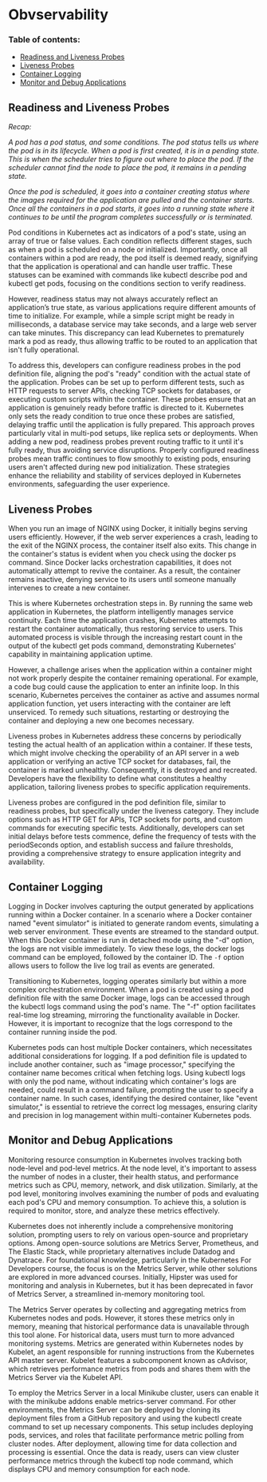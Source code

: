 # Obvservability

### Table of contents:
- [Readiness and Liveness Probes](#readiness-and-liveness-probes)
- [Liveness Probes](#liveness-probes)
- [Container Logging](#container-logging)
- [Monitor and Debug Applications](#monitor-and-debug-applications)

## Readiness and Liveness Probes

*Recap:*

*A pod has a pod status, and some conditions. The pod status tells us where the pod is in its lifecycle. When a pod is first created, it is in a pending state.
This is when the scheduler tries to figure out where to place the pod. If the scheduler cannot find the node to place the pod, it remains in a pending state.*

*Once the pod is scheduled, it goes into a container creating status where the images required for the application are pulled and the container starts. Once all
the containers in a pod starts, it goes into a running state where it continues to be until the program completes successfully or is terminated.*

Pod conditions in Kubernetes act as indicators of a pod's state, using an array of true or false values. Each condition reflects different stages, such as when a
pod is scheduled on a node or initialized. Importantly, once all containers within a pod are ready, the pod itself is deemed ready, signifying that the application
is operational and can handle user traffic. These statuses can be examined with commands like kubectl describe pod and kubectl get pods, focusing on the conditions
section to verify readiness.

However, readiness status may not always accurately reflect an application’s true state, as various applications require different amounts of time to initialize.
For example, while a simple script might be ready in milliseconds, a database service may take seconds, and a large web server can take minutes. This discrepancy
can lead Kubernetes to prematurely mark a pod as ready, thus allowing traffic to be routed to an application that isn't fully operational.

To address this, developers can configure readiness probes in the pod definition file, aligning the pod's "ready" condition with the actual state of the application.
Probes can be set up to perform different tests, such as HTTP requests to server APIs, checking TCP sockets for databases, or executing custom scripts within the
container. These probes ensure that an application is genuinely ready before traffic is directed to it. Kubernetes only sets the ready condition to true once these
probes are satisfied, delaying traffic until the application is fully prepared.
This approach proves particularly vital in multi-pod setups, like replica sets or deployments. When adding a new pod, readiness probes prevent routing traffic to it 
until it's fully ready, thus avoiding service disruptions. Properly configured readiness probes mean traffic continues to flow smoothly to existing pods, ensuring
users aren't affected during new pod initialization. These strategies enhance the reliability and stability of services deployed in Kubernetes environments,
safeguarding the user experience.

## Liveness Probes

When you run an image of NGINX using Docker, it initially begins serving users efficiently. However, if the web server experiences a crash, leading to the exit of
the NGINX process, the container itself also exits. This change in the container's status is evident when you check using the docker ps command. Since Docker lacks
orchestration capabilities, it does not automatically attempt to revive the container. As a result, the container remains inactive, denying service to its users
until someone manually intervenes to create a new container.

This is where Kubernetes orchestration steps in. By running the same web application in Kubernetes, the platform intelligently manages service continuity. Each time
the application crashes, Kubernetes attempts to restart the container automatically, thus restoring service to users. This automated process is visible through the
increasing restart count in the output of the kubectl get pods command, demonstrating Kubernetes' capability in maintaining application uptime.

However, a challenge arises when the application within a container might not work properly despite the container remaining operational. For example, a code bug
could cause the application to enter an infinite loop. In this scenario, Kubernetes perceives the container as active and assumes normal application function,
yet users interacting with the container are left unserviced. To remedy such situations, restarting or destroying the container and deploying a new one becomes
necessary.

Liveness probes in Kubernetes address these concerns by periodically testing the actual health of an application within a container. If these tests, which might
involve checking the operability of an API server in a web application or verifying an active TCP socket for databases, fail, the container is marked unhealthy.
Consequently, it is destroyed and recreated. Developers have the flexibility to define what constitutes a healthy application, tailoring liveness probes to
specific application requirements.

Liveness probes are configured in the pod definition file, similar to readiness probes, but specifically under the liveness category. They include options such as
HTTP GET for APIs, TCP sockets for ports, and custom commands for executing specific tests. Additionally, developers can set initial delays before tests commence,
define the frequency of tests with the periodSeconds option, and establish success and failure thresholds, providing a comprehensive strategy to ensure application
integrity and availability.

## Container Logging

Logging in Docker involves capturing the output generated by applications running within a Docker container. In a scenario where a Docker container named "event
simulator" is initiated to generate random events, simulating a web server environment. These events are streamed to the standard output. When this Docker container
is run in detached mode using the "-d" option, the logs are not visible immediately. To view these logs, the docker logs command can be employed, followed by the
container ID. The `-f` option allows users to follow the live log trail as events are generated.

Transitioning to Kubernetes, logging operates similarly but within a more complex orchestration environment. When a pod is created using a pod definition file with
the same Docker image, logs can be accessed through the kubectl logs command using the pod's name. The "-f" option facilitates real-time log streaming, mirroring
the functionality available in Docker. However, it is important to recognize that the logs correspond to the container running inside the pod.

Kubernetes pods can host multiple Docker containers, which necessitates additional considerations for logging. If a pod definition file is updated to include another
container, such as "image processor," specifying the container name becomes critical when fetching logs. Using kubectl logs with only the pod name, without
indicating which container's logs are needed, could result in a command failure, prompting the user to specify a container name. In such cases, identifying the
desired container, like "event simulator," is essential to retrieve the correct log messages, ensuring clarity and precision in log management within multi-container
Kubernetes pods.

## Monitor and Debug Applications

Monitoring resource consumption in Kubernetes involves tracking both node-level and pod-level metrics. At the node level, it's important to assess the number of nodes
in a cluster, their health status, and performance metrics such as CPU, memory, network, and disk utilization. Similarly, at the pod level, monitoring involves
examining the number of pods and evaluating each pod's CPU and memory consumption. To achieve this, a solution is required to monitor, store, and analyze these
metrics effectively.

Kubernetes does not inherently include a comprehensive monitoring solution, prompting users to rely on various open-source and proprietary options. Among open-source
solutions are Metrics Server, Prometheus, and The Elastic Stack, while proprietary alternatives include Datadog and Dynatrace. For foundational knowledge,
particularly in the Kubernetes For Developers course, the focus is on the Metrics Server, while other solutions are explored in more advanced courses. Initially,
Hipster was used for monitoring and analysis in Kubernetes, but it has been deprecated in favor of Metrics Server, a streamlined in-memory monitoring tool.

The Metrics Server operates by collecting and aggregating metrics from Kubernetes nodes and pods. However, it stores these metrics only in memory, meaning that
historical performance data is unavailable through this tool alone. For historical data, users must turn to more advanced monitoring systems. Metrics are generated
within Kubernetes nodes by Kubelet, an agent responsible for running instructions from the Kubernetes API master server. Kubelet features a subcomponent known as
cAdvisor, which retrieves performance metrics from pods and shares them with the Metrics Server via the Kubelet API.

To employ the Metrics Server in a local Minikube cluster, users can enable it with the minikube addons enable metrics-server command. For other environments, the Metrics Server can be deployed by cloning its deployment files from a GitHub repository and using the kubectl create command to set up necessary components. This setup includes deploying pods, services, and roles that facilitate performance metric polling from cluster nodes. After deployment, allowing time for data collection and processing is essential. Once the data is ready, users can view cluster performance metrics through the kubectl top node command, which displays CPU and memory consumption for each node.
